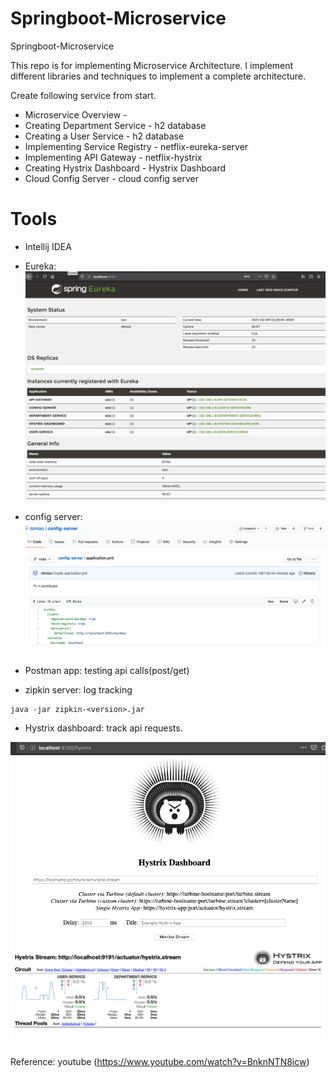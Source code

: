 # Springboot-Microservice
Springboot-Microservice

This repo is for implementing Microservice Architecture.
I implement different libraries and techniques to implement a complete architecture.

Create following service from start.

* Microservice Overview -
* Creating Department Service 	- h2 database
* Creating a User Service 		- h2 database
* Implementing Service Registry - netflix-eureka-server
* Implementing API Gateway 		- netflix-hystrix
* Creating Hystrix Dashboard	- Hystrix Dashboard
* Cloud Config Server 			- cloud config server

# Tools
* Intellij IDEA
* Eureka: <img src="https://github.com/rbmiao/Springboot-Microservice/blob/main/Screen%20Shot%202021-02-05%20at%205.18.37%20PM.png">


* config server: <img src="https://github.com/rbmiao/Springboot-Microservice/blob/main/Screen%20Shot%202021-02-04%20at%209.45.16%20PM.png">
* Postman app: testing api calls(post/get)

* zipkin server: log tracking 
```
java -jar zipkin-<version>.jar
```

* Hystrix dashboard: track api requests.
<img src="https://github.com/rbmiao/Springboot-Microservice/blob/main/Screen%20Shot%202021-02-04%20at%209.45.02%20PM.png">
<img src="https://github.com/rbmiao/Springboot-Microservice/blob/main/Screen%20Shot%202021-02-04%20at%209.44.11%20PM.png">












Reference: youtube (https://www.youtube.com/watch?v=BnknNTN8icw)
